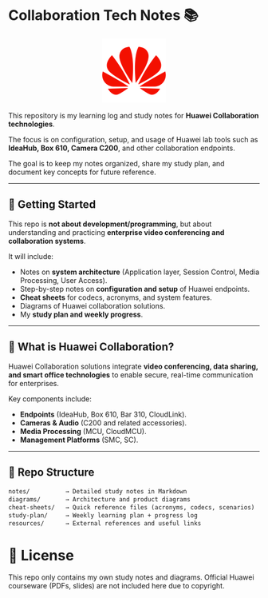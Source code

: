 # Collaboration Tech Notes 📚

<div align="center">
  <img src="/Images/huawei.png" alt="huawei logo" />
</div> 

This repository is my learning log and study notes for **Huawei Collaboration technologies**.

The focus is on configuration, setup, and usage of Huawei lab tools such as **IdeaHub, Box 610, Camera C200**, and other collaboration endpoints.

The goal is to keep my notes organized, share my study plan, and document key concepts for future reference.

---

## 🚀 Getting Started

This repo is **not about development/programming**, but about understanding and practicing **enterprise video conferencing and collaboration systems**.

It will include:

- Notes on **system architecture** (Application layer, Session Control, Media Processing, User Access).
- Step-by-step notes on **configuration and setup** of Huawei endpoints.
- **Cheat sheets** for codecs, acronyms, and system features.
- Diagrams of Huawei collaboration solutions.
- My **study plan and weekly progress**.

---

## 📌 What is Huawei Collaboration?

Huawei Collaboration solutions integrate **video conferencing, data sharing, and smart office technologies** to enable secure, real-time communication for enterprises.

Key components include:

- **Endpoints** (IdeaHub, Box 610, Bar 310, CloudLink).
- **Cameras & Audio** (C200 and related accessories).
- **Media Processing** (MCU, CloudMCU).
- **Management Platforms** (SMC, SC).

---

## 📂 Repo Structure
```plaintext
notes/          → Detailed study notes in Markdown
diagrams/       → Architecture and product diagrams
cheat-sheets/   → Quick reference files (acronyms, codecs, scenarios)
study-plan/     → Weekly learning plan + progress log
resources/      → External references and useful links
```

# 📖 License

This repo only contains my own study notes and diagrams.
Official Huawei courseware (PDFs, slides) are not included here due to copyright.